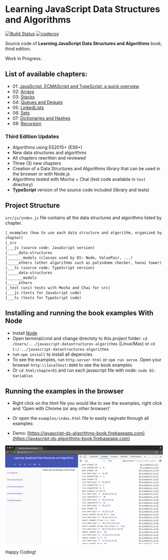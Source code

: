 Learning JavaScript Data Structures and Algorithms
====================================

[![Build Status](https://travis-ci.org/loiane/javascript-datastructures-algorithms.svg?branch=third-edition)](https://travis-ci.org/loiane/javascript-datastructures-algorithms)
[![codecov](https://codecov.io/gh/loiane/javascript-datastructures-algorithms/branch/third-edition/graph/badge.svg)](https://codecov.io/gh/loiane/javascript-datastructures-algorithms)

Source code of **Learning JavaScript Data Structures and Algorithms** book, third edition.

Work in Progress.

## List of available chapters:

* 01: [JavaScript, ECMAScript and TypeScript: a quick overview](https://github.com/loiane/javascript-datastructures-algorithms/tree/third-edition/examples/chapter01)
* 02: [Arrays](https://github.com/loiane/javascript-datastructures-algorithms/tree/third-edition/examples/chapter02)
* 03: [Stacks](https://github.com/loiane/javascript-datastructures-algorithms/tree/third-edition/examples/chapter03)
* 04: [Queues and Deques](https://github.com/loiane/javascript-datastructures-algorithms/tree/third-edition/examples/chapter04)
* 05: [LinkedLists](https://github.com/loiane/javascript-datastructures-algorithms/tree/third-edition/examples/chapter05)
* 06: [Sets](https://github.com/loiane/javascript-datastructures-algorithms/tree/third-edition/examples/chapter06)
* 07: [Dictionaries and Hashes](https://github.com/loiane/javascript-datastructures-algorithms/tree/third-edition/examples/chapter07)
* 08: [Recursion](https://github.com/loiane/javascript-datastructures-algorithms/tree/third-edition/examples/chapter08)

### Third Edition Updates

* Algorithms using ES2015+ (ES6+)
* New data structures and algorithms
* All chapters rewritten and reviewed 
* Three (3) new chapters
* Creation of a Data Structures and Algorithms library that can be used in the browser or with Node.js
* Algorithms tested with Mocha + Chai (test code available in `test` directory)
* **TypeScript** version of the source code included (library and tests)

## Project Structure

`src/js/index.js` file contains all the data structures and algorithms listed by chapter.

```
|_examples (how to use each data structure and algorithm, organized by chapter)
|_src 
|___js (source code: JavaScript version)
|_____data-structures
|_______models (classes used by DS: Node, ValuePair, ...)
|_____others (other algorithms such as palindome checker, hanoi tower)
|___ts (source code: TypeScript version)
|_____data-structures
|_______models
|_____others
|_test (unit tests with Mocha and Chai for src)
|___js (tests for JavaScript code)
|___ts (tests for TypeScript code)
```

## Installing and running the book examples With Node

* Install [Node](https://nodejs.org)
* Open terminal/cmd and change directoty to this project folder: `cd /Users/.../javascript-datastructures-algorithms` (Linux/Max) or `cd C:/.../javascript-datastructures-algorithms`
* run `npm install` to install all depencies
* To see the examples, run `http-server html` or `npm run serve`. Open your browser `http:\\localhost:8080` to see the book examples
* Or `cd html/chapter01` and run each javascript file with node: `node 02-Variables`

## Running the examples in the browser

* Right click on the html file you would like to see the examples, right click and 'Open with Chrome (or any other browser)'

* Or open the `examples/index.html` file to easily nagivate through all examples:

* Demo: [https://javascript-ds-algorithms-book.firebaseapp.com](https://javascript-ds-algorithms-book.firebaseapp.com)

<img src="examples/examples-screenshot.png">

Happy Coding!
